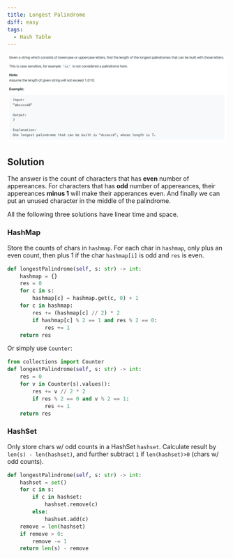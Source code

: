 ```yaml
---
title: Longest Palindrome
diff: easy
tags:
  - Hash Table
---
```


<img class="medium-zoom" src="/algo/longest-palindrome.png" alt="https://leetcode.com/problems/longest-palindrome">

## Solution

The answer is the count of characters that has **even** number of appereances. For characters that has **odd** number of appereances, their appereances **minus 1** will make their apperances even. And finally we can put an unused character in the middle of the palindrome.

All the following three solutions have linear time and space.

### HashMap

Store the counts of chars in `hashmap`. For each char in `hashmap`, only plus an even count, then plus 1 if the char `hashmap[i]` is odd and `res` is even.

```py
def longestPalindrome(self, s: str) -> int:
    hashmap = {}
    res = 0
    for c in s:
        hashmap[c] = hashmap.get(c, 0) + 1
    for c in hashmap:
        res += (hashmap[c] // 2) * 2
        if hashmap[c] % 2 == 1 and res % 2 == 0:
            res += 1
    return res
```

Or simply use `Counter`:

```py
from collections import Counter
def longestPalindrome(self, s: str) -> int:
    res = 0
    for v in Counter(s).values():
        res += v // 2 * 2
        if res % 2 == 0 and v % 2 == 1:
            res += 1
    return res
```

### HashSet

Only store chars w/ odd counts in a HashSet `hashset`. Calculate result by `len(s) - len(hashset)`, and further subtract `1` if `len(hashset)>0` (chars w/ odd counts).

```py
def longestPalindrome(self, s: str) -> int:
    hashset = set()
    for c in s:
        if c in hashset:
            hashset.remove(c)
        else:
            hashset.add(c)
    remove = len(hashset)
    if remove > 0:
        remove -= 1
    return len(s) - remove
```
